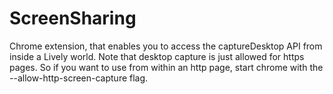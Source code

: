 ScreenSharing
=============

Chrome extension, that enables you to access the captureDesktop API from inside a Lively world.
Note that desktop capture is just allowed for https pages. So if you want to use from within an http page, start chrome with the --allow-http-screen-capture flag.
